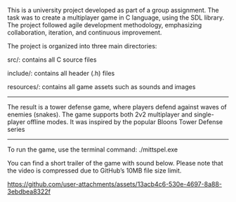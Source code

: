 This is a university project developed as part of a group assignment. The task was to create a multiplayer game in C language, using the SDL library. The project followed agile development methodology, emphasizing collaboration, iteration, and continuous improvement.


The project is organized into three main directories:

src/: contains all C source files

include/: contains all header (.h) files

resources/: contains all game assets such as sounds and images


-------------------------
The result is a tower defense game, where players defend against waves of enemies (snakes). 
The game supports both 2v2 multiplayer and single-player offline modes. 
It was inspired by the popular Bloons Tower Defense series

---------------------------------------------------------------------------------------------------------

To run the game, use the terminal command: ./mittspel.exe


You can find a short trailer of the game with sound below. Please note that the video is compressed due to GitHub’s 10MB file size limit.




https://github.com/user-attachments/assets/13acb4c6-530e-4697-8a88-3ebdbea8322f

